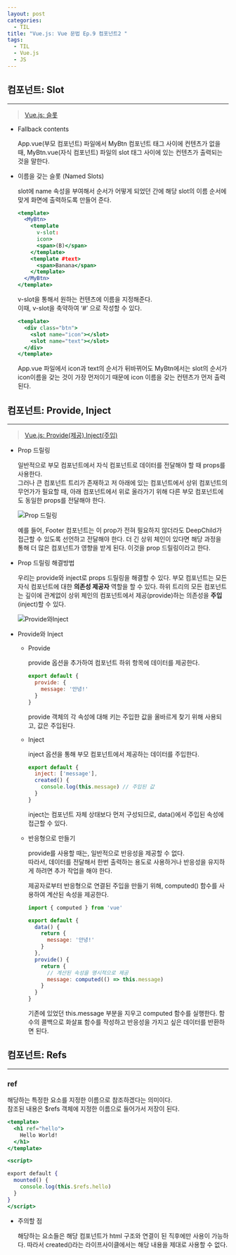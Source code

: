 ```yaml
---
layout: post
categories:
  - TIL
title: "Vue.js: Vue 문법 Ep.9 컴포넌트2 "
tags:
  - TIL
  - Vue.js
  - JS
---
```

## __컴포넌트: Slot__
---
> [Vue.js: 슬롯](https://v3-docs.vuejs-korea.org/guide/components/slots.html)
- Fallback contents
  
  App.vue(부모 컴포넌트) 파일에서 MyBtn 컴포넌트 태그 사이에 컨텐츠가 없을 때, MyBtn.vue(자식 컴포넌트) 파일의 slot 태그 사이에 있는 컨텐츠가 출력되는 것을 말한다.
  
- 이름을 갖는 슬롯 (Named Slots)
  
  slot에 name 속성을 부여해서 순서가 어떻게 되었던 간에 해당 slot의 이름 순서에 맞게 화면에 출력하도록 만들어 준다.
  
  ```jsx
  <template>
    <MyBtn>
      <template
        v-slot:
        icon>
        <span>(B)</span>
      </template>
      <template #text>
        <span>Banana</span>
      </template>
    </MyBtn>
  </template>
  ```
  
  v-slot을 통해서 원하는 컨텐츠에 이름을 지정해준다.   
  이때, v-slot을 축약하여 ‘#’ 으로 작성할 수 있다.
  
  ```jsx
  <template>
    <div class="btn">
      <slot name="icon"></slot>
      <slot name="text"></slot>
    </div>
  </template>
  ```
  
  App.vue 파일에서 icon과 text의 순서가 뒤바뀌어도 MyBtn에서는 slot의 순서가 icon이름을 갖는 것이 가장 먼저이기 때문에 icon 이름을 갖는 컨텐츠가 먼저 출력된다.

## __컴포넌트: Provide, Inject__
---
> [Vue.js: Provide(제공),Inject(주입)](https://v3-docs.vuejs-korea.org/guide/components/provide-inject.html)

- Prop 드릴링
  
  일반적으로 부모 컴포넌트에서 자식 컴포넌트로 데이터를 전달해야 할 때 props를 사용한다.   
  그러나 큰 컴포넌트 트리가 존재하고 저 아래에 있는 컴포넌트에서 상위 컴포넌트의 무언가가 필요할 때, 아래 컴포넌트에서 위로 올라가기 위해 다른 부모 컴포넌트에도 동일한 props를 전달해야 한다.
  
  ![Prop 드릴링](https://v3-docs.vuejs-korea.org/assets/prop-drilling.5af51664.png)
  
  예를 들어, Footer 컴포넌트는 이 prop가 전혀 필요하지 않더라도 DeepChild가 접근할 수 있도록 선언하고 전달해야 한다. 더 긴 상위 체인이 있다면 해당 과정을 통해 더 많은 컴포넌트가 영향을 받게 된다. 
  이것을 prop 드릴링이라고 한다.
    
- Prop 드릴링 해결방법
  
  우리는 provide와 inject로 props 드릴링을 해결할 수 있다. 부모 컴포넌트는 모든 자식 컴포넌트에 대한 **의존성 제공자** 역할을 할 수 있다. 하위 트리의 모든 컴포넌트는 깊이에 관계없이 상위 체인의 컴포넌트에서 제공(provide)하는 의존성을 **주입**(inject)할 수 있다.
  
  ![Provide와Inject](https://v3-docs.vuejs-korea.org/assets/provide-inject.2d638840.png)
    
- Provide와 Inject
  - Provide
    
    provide 옵션을 추가하여 컴포넌트 하위 항목에 데이터를 제공한다.
    
    ```jsx
    export default {  
      provide: {    
        message: '안녕!'  
      }
    }
    ```
    
    provide 객체의 각 속성에 대해 키는 주입한 값을 올바르게 찾기 위해 사용되고, 값은 주입된다.
    
  - Inject
    
    inject 옵션을 통해 부모 컴포넌트에서 제공하는 데이터를 주입한다.
    
    ```jsx
    export default {
      inject: ['message'],
      created() {
        console.log(this.message) // 주입된 값
      }
    }
    ```
    
    inject는 컴포넌트 자체 상태보다 먼저 구성되므로, data()에서 주입된 속성에 접근할 수 있다.
      
  - 반응형으로 만들기
    
    provide를 사용할 때는, 일반적으로 반응성을 제공할 수 없다.  
    따라서, 데이터를 전달해서 한번 출력하는 용도로 사용하거나 반응성을 유지하게 하려면 추가 작업을 해야 한다.
    
    제공자로부터 반응형으로 연결된 주입을 만들기 위해, computed() 함수를 사용하여 계산된 속성을 제공한다.
    
    ```jsx
    import { computed } from 'vue'
    
    export default {
      data() {
        return {
          message: '안녕!'
        }
      },
      provide() {
        return {
          // 계산된 속성을 명시적으로 제공
          message: computed(() => this.message)
        }
      }
    }
    ```
    
    기존에 있었던 this.message 부분을 지우고 computed 함수를 실행한다. 함수의 콜백으로 화살표 함수를 작성하고 반응성을 가지고 싶은 데이터를 반환하면 된다.

## __컴포넌트: Refs__
---

### ref
해당하는 특정한 요소를 지정한 이름으로 참조하겠다는 의미이다.  
참조된 내용은 $refs 객체에 지정한 이름으로 들어가서 저장이 된다.

```jsx
<template>
  <h1 ref="hello">
    Hello World!
  </h1>
</template>

<script>

export default {
  mounted() {
    console.log(this.$refs.hello)
  }
}
</script>
```

- 주의할 점
  
  해당하는 요소들은 해당 컴포넌트가 html 구조와 연결이 된 직후에만 사용이 가능하다. 따라서 created()라는 라이프사이클에서는 해당 내용을 제대로 사용할 수 없다.